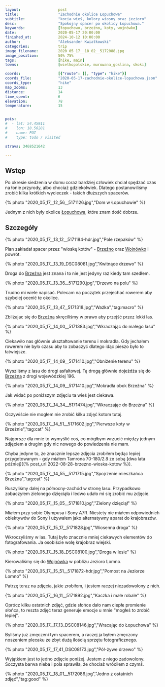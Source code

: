 ```yaml
---
layout:                 post
title:                  "Zachodnie okolice Łopuchowa"
subtitle:               "kocia wieś, kolory wiosny oraz jezioro"
desc:                   "Spokojny spacer po okolicy Łopuchowa."
keywords:               [łopuchowo, brzeźno, koty, wojnówko]
date:                   2020-05-17 20:00:00
finished_at:            2024-10-12 10:00:00
author:                 "Aleksander Kwiatkowski"
categories:             trip
image_filename:         2020_05_17__18_02__5172088.jpg
image_position:         50% 75%
tags:                   [hike, main]
towns:                  [wielkopolskie, murowana_goslina, skoki]

coords:                 [{"route": [], "type": "hike"}]
coords_file:            "2020-05-17-zachodnie-okolice-lopuchowa.json"
coords_type:            "hike"
map_zooms:              13
distance:               14
time_spent:             6
elevation:              78
temperature:            15


pois:
#  - lat: 54.45911
#    lon: 18.56281
#    name: POI
#    type: todo / visited

strava: 3468521642

---
```


[wiki-lopuchowo]: https://pl.wikipedia.org/wiki/%C5%81opuchowo_(wojew%C3%B3dztwo_wielkopolskie)
[wiki-brzezno]: https://pl.wikipedia.org/wiki/Brze%C5%BAno_(powiat_w%C4%85growiecki)
[wiki-wojnowko]: https://pl.wikipedia.org/wiki/Wojn%C3%B3wko_(powiat_pozna%C5%84ski)


## Wstęp

Po okresie siedzenia w domu coraz bardziej człowiek chciał spędzać
czas na łonie przyrody, albo chociaż gdziekolwiek. Dlatego postanowiliśmy
zrobić kilka krótkich wycieczek - takich dłuższych spacerów.

{% photo "2020_05_17__12_56__5171126.jpg","Dom w Łopuchowie" %}

Jednym z nich były okolice [Łopuchowa][wiki-lopuchowo], które znam dość
dobrze.

## Szczegóły

{% photo "2020_05_17__13_12__5171184-hdr.jpg","Pole rzepaków" %}

Plan zakładał spacer przez "wioskę kotów" - [Brzeźno][wiki-brzezno]
oraz [Wojnówko][wiki-wojnowko] i powrót.

{% photo "2020_05_17__13_19_DSC08081.jpg","Kwitnące drzewo" %}

Droga do [Brzeźna][wiki-brzezno] jest znana i to nie jest jedyny raz kiedy
tam szedłem.

{% photo "2020_05_17__13_36__5171290.jpg","Drzewo na polu" %}

Trudno mi wiele napisać. Polecam na początek przejechać rowerem aby szybciej
ocenić te okolice.

{% photo "2020_05_17__13_47__5171318.jpg","Ważka","tag:macro" %}

Zbliżajac się do [Brzeźna][wiki-brzezno] skręciliśmy w prawo aby przejść
przez lekki las.

{% photo "2020_05_17__14_00__5171383.jpg","Wkraczając do małego lasu" %}

Ciekawiło nas głównie ukształtowanie terenu i mokradła. Gdy jechałem
rowerem nie było czasu aby to zobaczyć dlatego idąc pieszo było
to łatwiejsze.

{% photo "2020_05_17__14_09__5171410.jpg","Obniżenie terenu" %}

Wyszliśmy z lasu do drogi asfaltowej. Tą drogą głównie dojeżdża się do
[Brzeźna][wiki-brzezno] z drogi wojewódzkiej 196.

{% photo "2020_05_17__14_09__5171410.jpg","Mokradła obok Brzeźna" %}

Jak widać po poniższym zdjęciu ta wieś jest ciekawa.

{% photo "2020_05_17__14_34__5171474.jpg","Wkraczając do Brzeźna" %}

Oczywiście nie mogłem nie zrobić kilku zdjęć kotom tutaj.

{% photo "2020_05_17__14_51__5171602.jpg","Pierwsze koty w Brzeźnie","tag:cat" %}

Najgorsze dla mnie to wymyślić coś, co mógłbym wrzucić między jednym zdjęciem
a drugim gdy nic nowego do powiedzenia nie mam.

Chyba jedyne to, że znacznie lepsze zdjęcia zrobiłem będąc lepiej
przygotowanym - gdy miałem Tamrona 70-180/2.8 ze sobą
[dwa lata później]({% post_url 2022-08-28-brzezno-wioska-kotow %}).

{% photo "2020_05_17__14_55__5171715.jpg","Spojrzenie mieszkańca Brzeźna","tag:cat" %}

Ruszyliśmy dalej na północny-zachód w stronę lasu. Przypadkowo zobaczyłem
zielonego dzięciąła i ledwo udało mi się zrobić mu zdjęcie.

{% photo "2020_05_17__15_05__5171810.jpg","Zielony dzięciął" %}

Miałem przy sobie Olympusa i Sony A7R. Niestety nie miałem odpowiednich obiektywów
do Sony i używałem jako alternatywny aparat do krajobrazów.

{% photo "2020_05_17__15_17__5171828.jpg","Wiosenna droga" %}

Wkroczyliśmy w las. Tutaj było znacznie mniej ciekawych elementów do
fotografowania. Ja osobiście wolę krajobraz wiejski.

{% photo "2020_05_17__15_18_DSC08100.jpg","Droga w lesie" %}

Kierowaliśmy się do [Wojnówka][wiki-wojnowko] w pobliżu Jezioro Lomno.

{% photo "2020_05_17__15_51__5171872-hdr.jpg","Pomost na Jeziorze Lomno" %}

Patrzę teraz na zdjęcia, jakie zrobiłem, i jestem raczej niezadowolony z nich.

{% photo "2020_05_17__16_11__5171892.jpg","Kaczka i małe robale" %}

Oprócz kilku ostatnich zdjęć, gdzie słońce dało nam ciepłe promienie słońca,
to reszta zdjęć teraz generuje emocje u mnie "mogłeś to zrobić lepiej".

{% photo "2020_05_17__17_13_DSC08146.jpg","Wracając do Łopuchowa" %}

Byliśmy już zmęczeni tym spacerem, a raczej ja byłem zmęczony noszeniem
plecaku ze zbyt dużą ilością sprzętu fotograficznego.

{% photo "2020_05_17__17_41_DSC08173.jpg","Pół-żywe drzewo" %}

Wyjątkiem jest to jedno zdjęcie poniżej. Jestem z niego zadowolony.
Soczysta barwa nieba i pola sprawiła, że chociaż wróciłem z czymś.

{% photo "2020_05_17__18_01__5172086.jpg","Jedno z ostatnich zdjęć","tag:good" %}
